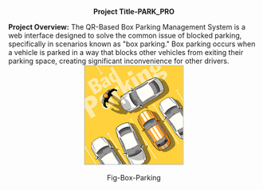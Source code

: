 <div align="center">
  <p><b>Project Title-PARK_PRO</b></p>
</div>
<b>Project Overview:</b>
The QR-Based Box Parking Management System is a web interface designed to solve the common issue of blocked parking, specifically in scenarios known as "box parking." Box parking occurs when a vehicle is parked in a way that blocks other vehicles from exiting their parking space, creating significant inconvenience for other drivers.
<div align="center">
  <img src="assets/box-parking.png" alt="My Project Logo" width="200" />
</div>
<div align="center">
  <p>Fig-Box-Parking</p>
</div>
